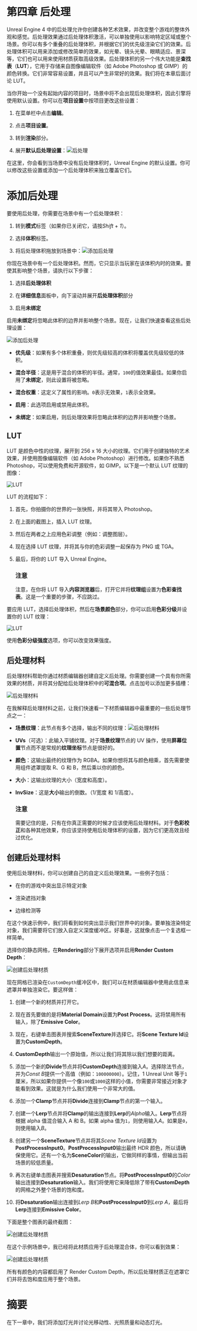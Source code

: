 # 第四章 后处理

Unreal Engine 4 中的后处理允许你创建各种艺术效果，并改变整个游戏的整体外观和感觉。后处理效果通过后处理体积激活，可以单独使用以影响特定区域或整个场景。你可以有多个重叠的后处理体积，并根据它们的优先级渲染它们的效果。后处理体积可以用来添加或修改简单的效果，如光晕、镜头光晕、眼睛适应、景深等，它们也可以用来使用材质获取高级效果。后处理体积的另一个伟大功能是**查找表**（**LUT**），它用于存储来自图像编辑软件（如 Adobe Photoshop 或 GIMP）的颜色转换。它们非常容易设置，并且可以产生非常好的效果。我们将在本章后面讨论 LUT。

当你开始一个没有起始内容的项目时，场景中将不会出现后处理体积，因此引擎将使用默认设置。你可以在**项目设置**中按项目更改这些设置：

1.  在菜单栏中点击**编辑**。

1.  点击**项目设置**。

1.  转到**渲染**部分。

1.  展开**默认后处理设置**：![后处理](img/B03950_04_01.jpg)

在这里，你会看到当场景中没有后处理体积时，Unreal Engine 的默认设置。你可以修改这些设置或添加一个后处理体积来独立覆盖它们。

# 添加后处理

要使用后处理，你需要在场景中有一个后处理体积：

1.  转到**模式**标签（如果你已关闭它，请按*Shift* + *1*）。

1.  选择**体积**标签。

1.  将后处理体积拖放到场景中：![添加后处理](img/B03950_04_02.jpg)

你现在场景中有一个后处理体积。然而，它只显示当玩家在该体积内时的效果。要使其影响整个场景，请执行以下步骤：

1.  选择**后处理体积**

1.  在**详细信息**面板中，向下滚动并展开**后处理体积**部分

1.  启用**未绑定**

启用**未绑定**将忽略此体积的边界并影响整个场景。现在，让我们快速查看这些后处理设置：

![添加后处理](img/B03950_04_03.jpg)

+   **优先级**：如果有多个体积重叠，则优先级较高的体积将覆盖优先级较低的体积。

+   **混合半径**：这是用于混合的体积的半径。通常，`100`的值效果最佳。如果你启用了**未绑定**，则此设置将被忽略。

+   **混合权重**：这定义了属性的影响。`0`表示无效果，`1`表示全效果。

+   **启用**：此选项启用或禁用此体积。

+   **未绑定**：如果启用，则后处理效果将忽略此体积的边界并影响整个场景。

## LUT

LUT 是颜色中性的纹理，展开到 256 x 16 大小的纹理。它们用于创建独特的艺术效果，并使用图像编辑软件（如 Adobe Photoshop）进行修改。如果你不熟悉 Photoshop，可以使用免费和开源软件，如 GIMP。以下是一个默认 LUT 纹理的图像：

![LUT](img/B03950_04_04.jpg)

LUT 的流程如下：

1.  首先，你拍摄你的世界的一张快照，并将其带入 Photoshop。

1.  在上面的截图上，插入 LUT 纹理。

1.  然后在两者之上应用色彩调整（例如：调整图层）。

1.  现在选择 LUT 纹理，并将其与你的色彩调整一起保存为 PNG 或 TGA。

1.  最后，将你的 LUT 导入 Unreal Engine。

    ### 注意

    注意，在你将 LUT 导入**内容浏览器**后，打开它并将**纹理组**设置为**色彩查找表**。这是一个重要的步骤，不应跳过。

要应用 LUT，选择后处理体积，然后在**场景颜色**部分，你可以启用**色彩分级**并设置你的 LUT 纹理：

![LUT](img/B03950_04_05.jpg)

使用**色彩分级强度**选项，你可以改变效果强度。

## 后处理材料

后处理材料帮助你通过材质编辑器创建自定义后处理。你需要创建一个具有你所需效果的材质，并将其分配给后处理体积中的**可混合项**。点击加号以添加更多插槽：

![后处理材料](img/B03950_04_06.jpg)

在我解释后处理材料之前，让我们快速看一下材质编辑器中最重要的一些后处理节点之一：

+   **场景纹理**：此节点有多个选择，输出不同的纹理：![后处理材料](img/B03950_04_07.jpg)

+   **UVs**（可选）：此输入平铺纹理。对于**场景纹理**节点的 UV 操作，使用**屏幕位置**节点而不是常规的**纹理坐标**节点是很好的。

+   **颜色**：这输出最终的纹理作为 RGBA。如果你想将其与颜色相乘，首先需要使用组件遮罩提取 R、G 和 B，然后乘以你的颜色。

+   **大小**：这输出纹理的大小（宽度和高度）。

+   **InvSize**：这是**大小**输出的倒数。（1/宽度 和 1/高度）。

    ### 注意

    需要记住的是，只有在你真正需要的时候才应该使用后处理材料。对于**色彩校正**和各种其他效果，你应该坚持使用后处理体积的设置，因为它们更高效且经过优化。

## 创建后处理材料

使用后处理材料，你可以创建自己的自定义后处理效果。一些例子包括：

+   在你的游戏中突出显示特定对象

+   渲染遮挡对象

+   边缘检测等

在这个快速示例中，我们将看到如何突出显示我们世界中的对象。要单独渲染特定对象，我们需要将它们放入自定义深度缓冲区。好事是，这就像点击一个复选框一样简单。

选择你的静态网格，在**Rendering**部分下展开选项并启用**Render Custom Depth**：

![创建后处理材质](img/B03950_04_08.jpg)

现在网格已渲染在`CustomDepth`缓冲区中，我们可以在材质编辑器中使用此信息来遮罩并单独渲染它。要这样做：

1.  创建一个新的材质并打开它。

1.  现在首先要做的是将**Material Domain**设置为**Post Process**。这将禁用所有输入，除了**Emissive Color**。

1.  现在，右键单击图表并搜索**SceneTexture**并选择它。将**Scene Texture Id**设置为**CustomDepth**。

1.  **CustomDepth**输出一个原始值，所以让我们将其除以我们想要的距离。

1.  添加一个新的**Divide**节点并将**CustomDepth**连接到输入*A*。选择除法节点，并为*Const B*提供一个高值（例如：`100000000`）。记住，1 Unreal Unit 等于`1`厘米，所以如果你提供一个像`100`或`1000`这样的小值，你需要非常接近对象才能看到效果。这就是为什么我们使用一个非常大的值。

1.  添加一个**Clamp**节点并将**Divide**连接到**Clamp**节点的第一个输入。

1.  创建一个**Lerp**节点并将**Clamp**的输出连接到**Lerp**的*Alpha*输入。**Lerp**节点将根据 alpha 值混合输入 A 和 B。如果 alpha 值为`1`，则使用输入*A*。如果是`0`，则使用输入*B*。

1.  创建另一个**SceneTexture**节点并将其*Scene Texture Id*设置为**PostProcessInput0**。**PostProcessInput0**输出最终 HDR 颜色，所以请确保使用它。还有一个名为**SceneColor**的输出，它做同样的事情，但输出当前场景的较低质量。

1.  再次右键单击图表并搜索**Desaturation**节点。将**PostProcessInput0**的*Color*输出连接到**Desaturation**输入。我们将使用它来降低除了带有**CustomDepth**的网格之外整个场景的饱和度。

1.  将**Desaturation**输出连接到*Lerp B*和**PostProcessInput0**到*Lerp A*，最后将**Lerp**连接到**Emissive Color**。

下面是整个图表的最终截图：

![创建后处理材质](img/B03950_04_09.jpg)

在这个示例场景中，我已经将此材质应用于后处理混合体，你可以看到效果：

![创建后处理材质](img/B03950_04_10.jpg)

所有有颜色的内容都启用了 Render Custom Depth，所以后处理材质正在遮罩它们并将去饱和度应用于整个场景。

# 摘要

在下一章中，我们将添加灯光并讨论光移动性、光照质量和动态灯光。
